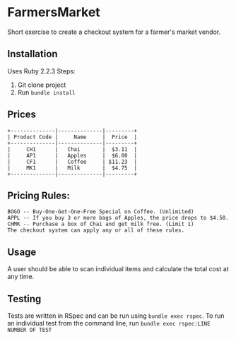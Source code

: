 # FarmersMarket

Short exercise to create a checkout system for a farmer's market vendor.

## Installation
Uses Ruby 2.2.3
 Steps:
 1. Git clone project
 2. Run `bundle install`

## Prices
```
+--------------|--------------|---------+
| Product Code |     Name     |  Price  |
+--------------|--------------|---------+
|     CH1      |   Chai       |  $3.11  |
|     AP1      |   Apples     |  $6.00  |
|     CF1      |   Coffee     | $11.23  |
|     MK1      |   Milk       |  $4.75  |
+--------------|--------------|---------+
```

## Pricing Rules:
```
BOGO -- Buy-One-Get-One-Free Special on Coffee. (Unlimited)
APPL -- If you buy 3 or more bags of Apples, the price drops to $4.50.
CHMK -- Purchase a box of Chai and get milk free. (Limit 1)
The checkout system can apply any or all of these rules.
```

## Usage
A user should be able to scan individual items and calculate the total cost at any time.

## Testing

Tests are written in RSpec and can be run using `bundle exec rspec`. To run an individual test from the command line, run `bundle exec rspec:LINE NUMBER OF TEST`